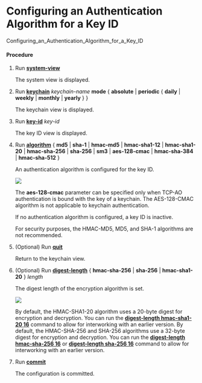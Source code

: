 Configuring an Authentication Algorithm for a Key ID
====================================================

Configuring_an_Authentication_Algorithm_for_a_Key_ID

#### Procedure

1. Run [**system-view**](cmdqueryname=system-view)
   
   
   
   The system view is displayed.
2. Run [**keychain**](cmdqueryname=keychain) *keychain-name* **mode** { **absolute** | **periodic** { **daily** | **weekly** | **monthly** | **yearly** } }
   
   
   
   The keychain view is displayed.
3. Run [**key-id**](cmdqueryname=key-id) *key-id*
   
   
   
   The key ID view is displayed.
4. Run [**algorithm**](cmdqueryname=algorithm) { **md5** | **sha-1** | **hmac-md5** | **hmac-sha1-12** | **hmac-sha1-20** | **hmac-sha-256** | **sha-256** | **sm3** | **aes-128-cmac** | **hmac-sha-384** | **hmac-sha-512** }
   
   
   
   An authentication algorithm is configured for the key ID.
   
   
   
   ![](../../../../public_sys-resources/note_3.0-en-us.png) 
   
   The **aes-128-cmac** parameter can be specified only when TCP-AO authentication is bound with the key of a keychain. The AES-128-CMAC algorithm is not applicable to keychain authentication.
   
   If no authentication algorithm is configured, a key ID is inactive.
   
   For security purposes, the HMAC-MD5, MD5, and SHA-1 algorithms are not recommended.
5. (Optional) Run [**quit**](cmdqueryname=quit)
   
   
   
   Return to the keychain view.
6. (Optional) Run [**digest-length**](cmdqueryname=digest-length) { **hmac-sha-256** | **sha-256** | **hmac-sha1-20** } *length*
   
   
   
   The digest length of the encryption algorithm is set.
   
   
   
   ![](../../../../public_sys-resources/note_3.0-en-us.png) 
   
   By default, the HMAC-SHA1-20 algorithm uses a 20-byte digest for encryption and decryption. You can run the [**digest-length hmac-sha1-20 16**](cmdqueryname=digest-length+hmac-sha1-20+16) command to allow for interworking with an earlier version. By default, the HMAC-SHA-256 and SHA-256 algorithms use a 32-byte digest for encryption and decryption. You can run the [**digest-length hmac-sha-256 16**](cmdqueryname=digest-length+hmac-sha-256+16) or [**digest-length sha-256 16**](cmdqueryname=digest-length+sha-256+16) command to allow for interworking with an earlier version.
7. Run [**commit**](cmdqueryname=commit)
   
   
   
   The configuration is committed.